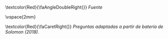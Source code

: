 
\textcolor{Red}{\faAngleDoubleRight{}} *Fuente*

\vspace{2mm}

\textcolor{Red}{\faCaretRight{}} *Preguntas adaptadas a partir de batería de Solomon (2018).*




